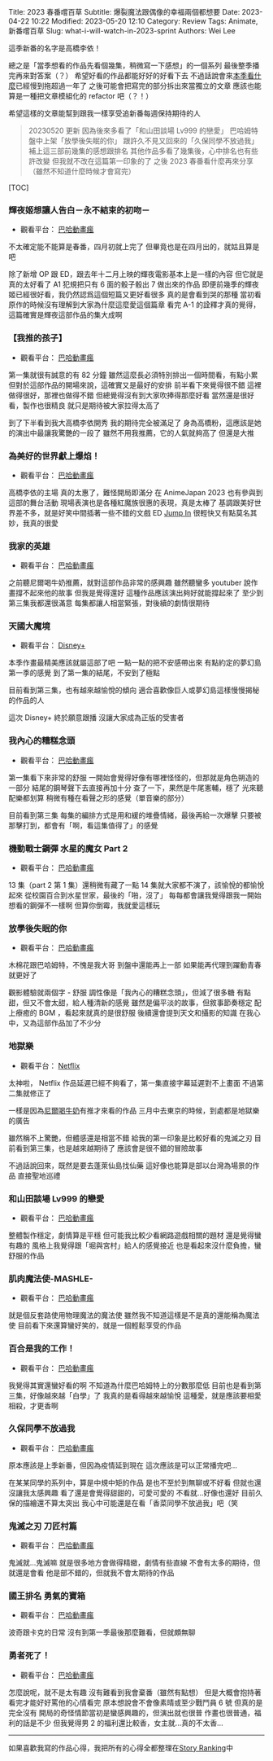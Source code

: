 Title: 2023 春番嚐百草
Subtitle: 爆裂魔法跟偶像的幸福兩個都想要
Date: 2023-04-22 10:22
Modified: 2023-05-20 12:10
Category: Review
Tags: Animate, 新番嚐百草
Slug: what-i-will-watch-in-2023-sprint
Authors: Wei Lee

這季新番的名字是高橋李依！

<!--more-->

總之是「當季想看的作品先看個幾集，稍微寫一下感想」的一個系列
最後整季播完再來對答案（？）
希望好看的作品都能好好的好看下去
不過話說會來[本季看什麼](/tag/dang-ji-kan-shi-mo.html)已經慢到拖超過一年了
之後可能會把寫完的部分拆出來當獨立的文章
應該也能算是一種把文章模組化的 refactor 吧（？！）

希望這樣的文章能幫到跟我一樣享受追新番每週保持期待的人

> 20230520 更新
> 因為後來多看了「和山田談場 Lv999 的戀愛」
> 巴哈姆特盤中上架「放學後失眠的你」
> 跟許久不見又回來的「久保同學不放過我」
> 補上這三部前幾集的感想跟排名
> 其他作品多看了幾集後，心中排名也有些許改變
> 但我就不改在這篇第一印象的了
> 之後 2023 春番看什麼再來分享（雖然不知道什麼時候才會寫完）

[TOC]

### 輝夜姬想讓人告白－永不結束的初吻－
* 觀看平台： [巴哈動畫瘋](https://ani.gamer.com.tw/animeVideo.php?sn=33277)

不太確定能不能算是春番，四月初就上完了
但畢竟也是在四月出的，就姑且算是吧

除了新增 OP 跟 ED，跟去年十二月上映的輝夜電影基本上是一樣的內容
但它就是真的太好看了
A1 犯規把只有 6 面的骰子骰出 7 做出來的作品
即便前幾季的輝夜姬已經很好看，我仍然認爲這個短篇又更好看很多
真的是會看到哭的那種
當初看原作的時候沒有理解到大家為什麼這麼愛這個篇章
看完 A-1 的詮釋才真的覺得，這篇確實是輝夜這部作品的集大成啊

### 【我推的孩子】
* 觀看平台： [巴哈動畫瘋](https://ani.gamer.com.tw/animeVideo.php?sn=33312)

第一集就很有誠意的有 82 分鐘
雖然這麼長必須特別排出一個時間看，有點小累
但對於這部作品的開場來說，這確實又是最好的安排
前半看下來覺得很不錯
這裡做得很好，那裡也做得不錯
但總覺得沒有到大家吹捧得那麼好看
當然還是很好看，製作也很精良
就只是期待被大家拉得太高了

到了下半看到我大高橋李依開秀
我的期待完全被滿足了
身為高橋粉，這應該是她的演出中最讓我驚艷的一段了
雖然不用我推薦，它的人氣就夠高了
但還是大推

### 為美好的世界獻上爆焰！
* 觀看平台： [巴哈動畫瘋](https://ani.gamer.com.tw/animeVideo.php?sn=33253)

高橋李依的主場
真的太惠了，難怪開局即滿分
在 AnimeJapan 2023 也有參與到這部的舞台活動
現場表演也是各種紅魔族很惠的表現，真是太棒了
基調跟美好世界差不多，就是好笑中間插著一些不錯的文戲
ED [Jump In](https://www.youtube.com/watch?v=WrSqD9ArWjo) 很輕快又有點莫名其妙，我真的很愛

### 我家的英雄
* 觀看平台： [巴哈動畫瘋](https://ani.gamer.com.tw/animeVideo.php?sn=33257)

之前聽尼爾喝牛奶推薦，就對這部作品非常的感興趣
雖然聽蠻多 youtuber 說作畫撐不起來他的故事
但我是覺得還好
這種作品應該演出夠好就能撐起來了
至少到第三集我都還很滿意
每集都讓人相當緊張，對後續的劇情很期待

### 天國大魔境
* 觀看平台： [Disney+](https://www.disneyplus.com/zh-hant/series/tengoku-daimakyo/7hd7j6bmGOTg)

本季作畫最精美應該就屬這部了吧
一點一點的把不安感帶出來
有點約定的夢幻島第一季的感覺
到了第一集的結尾，不安到了極點

目前看到第三集，也有越來越愉悅的傾向
適合喜歡像巨人或夢幻島這樣慢慢揭秘的作品的人

這次 Disney+ 終於願意跟播
沒讓大家成為正版的受害者

### 我內心的糟糕念頭
* 觀看平台： [巴哈動畫瘋](https://ani.gamer.com.tw/animeVideo.php?sn=33250)

第一集看下來非常的舒服
一開始會覺得好像有哪裡怪怪的，但那就是角色朔造的一部分
結尾的鋼琴聲下去直接再加十分
查了一下，果然是牛尾憲輔，穩了
光來聽配樂都划算
稍微有種在看聲之形的感覺（單音樂的部分）

目前看到第三集
每集的編排方式是用和緩的堆疊情緒，最後再給一次爆擊
只要被那擊打到，都會有「啊，看這集值得了」的感覺

### 機動戰士鋼彈 水星的魔女 Part 2
* 觀看平台： [巴哈動畫瘋](https://ani.gamer.com.tw/animeVideo.php?sn=33292)

13 集（part 2 第 1 集）還稍微有藏了一點
14 集就大家都不演了，該愉悅的都愉悅起來
從校園百合到水星世家，最後的「啪，沒了」
每每都會讓我覺得跟我一開始想看的鋼彈不一樣啊
但算你倒霉，我就愛這樣玩

### 放學後失眠的你
* 觀看平台： [巴哈動畫瘋](https://ani.gamer.com.tw/animeVideo.php?sn=33717)

木棉花跟巴哈姆特，不愧是我大哥
到盤中還能再上一部
如果能再代理到躍動青春就更好了

觀影體驗就兩個字 - 舒服
調性像是「我內心的糟糕念頭」，但減了很多糖
有點甜，但又不會太甜，給人種清新的感覺
雖然是偏平淡的故事，但敘事節奏穩定
配上療癒的 BGM ，看起來就真的是很舒服
後續還會提到天文和攝影的知識
在我心中，又為這部作品加了不少分

### 地獄樂
* 觀看平台： [Netflix](https://www.netflix.com/search?q=hell%20paradise&jbv=81574246)

太神啦， Netflix
作品延遲已經不夠看了，第一集直接字幕延遲對不上畫面
不過第二集就修正了

一樣是因為[尼爾喝牛奶](https://open.firstory.me/story/clc8fwx34000g01wq2z21b3tu)有推才來看的作品
三月中去東京的時候，到處都是地獄樂的廣告

雖然稱不上驚艷，但體感還是相當不錯
給我的第一印象是比較好看的鬼滅之刃
目前看到第三集，也是越來越期待了
應該會是很不錯的冒險故事

不過話說回來，既然是要去蓬萊仙島找仙藥
這好像也能算是部以台灣為場景的作品
直接聖地巡禮

### 和山田談場 Lv999 的戀愛
* 觀看平台： [巴哈動畫瘋](https://ani.gamer.com.tw/animeVideo.php?sn=33249)

整體製作穩定，劇情算是平穩
但可能我比較少看網路遊戲相關的題材
還是覺得蠻有趣的
風格上我覺得跟「堀與宮村」給人的感覺接近
也是看起來沒什麼負擔，蠻舒服的作品

### 肌肉魔法使-MASHLE-
* 觀看平台： [巴哈動畫瘋](https://ani.gamer.com.tw/animeVideo.php?sn=33285)

就是個反套路使用物理魔法的魔法使
雖然我不知道這樣是不是真的還能稱為魔法使
目前看下來還算蠻好笑的，就是一個輕鬆享受的作品

### 百合是我的工作！
* 觀看平台： [巴哈動畫瘋](https://ani.gamer.com.tw/animeVideo.php?sn=33254)

我覺得其實還蠻好看的啊
不知道為什麼巴哈姆特上的分數那麼低
目前也是看到第三集，好像越來越「白學」了
我真的是看得越來越愉悅
這種愛，就是應該要相愛相殺，才更香啊

### 久保同學不放過我
* 觀看平台： [巴哈動畫瘋](https://ani.gamer.com.tw/animeVideo.php?sn=32366)

原本應該是上季新番，但因為疫情延到現在
這次應該是可以正常播完吧...

在某某同學的系列中，算是中規中矩的作品
是也不至於到無聊或不好看
但就也還沒讓我太感興趣
看了還是會覺得甜甜的，可愛可愛的
不看就...好像也還好
目前久保的描繪還不算太突出
我心中可能還是在看「香菜同學不放過我」吧（笑

### 鬼滅之刃 刀匠村篇
* 觀看平台： [巴哈動畫瘋](https://ani.gamer.com.tw/animeVideo.php?sn=33295)

鬼滅就...鬼滅嘛
就是很多地方會做得精緻，劇情有些直線
不會有太多的期待，但就還是會看
他是部不錯的，但就我不會太期待的作品

### 國王排名 勇氣的寶箱
* 觀看平台： [巴哈動畫瘋](https://ani.gamer.com.tw/animeVideo.php?sn=33317)

波奇跟卡克的日常
沒有到第一季最後那麼難看，但就頗無聊

### 勇者死了！
* 觀看平台： [巴哈動畫瘋](https://ani.gamer.com.tw/animeVideo.php?sn=33259)

怎麼說呢，就不是太有趣
沒有難看到我會棄番（雖然有點想）
但是大概會抱持著看完才能好好罵他的心情看完
原本想說會不會像素晴或至少戰鬥員 6 號
但真的是完全沒有
開局的奇怪情節當初是蠻感興趣的，但演出就也很普
作畫也很普通，福利的話是不少
但我覺得男 2 的福利還比較香，女主就...真的不太香...

-----

如果喜歡我寫的作品心得，我把所有的心得全都整理在[Story Ranking](/pages/story-ranking.html)中
